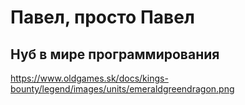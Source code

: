 # Павел, просто Павел
## Нуб в мире программирования
https://www.oldgames.sk/docs/kings-bounty/legend/images/units/emeraldgreendragon.png